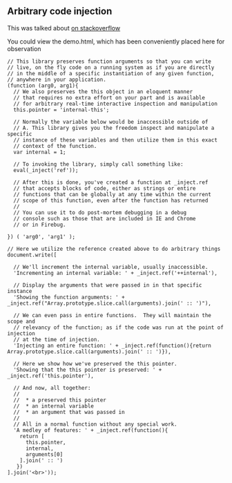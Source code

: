 ## Arbitrary code injection

This was talked about [on stackoverflow](http://stackoverflow.com/questions/6713538/ruby-style-blocks-in-javascript)

You could view the demo.html, which has been conveniently placed here for observation

    // This library preserves function arguments so that you can write
    // live, on the fly code on a running system as if you are directly 
    // in the middle of a specific instantiation of any given function, 
    // anywhere in your application.
    (function (arg0, arg1){
      // We also preserves the this object in an eloquent manner
      // that requires no extra effort on your part and is available
      // for arbitrary real-time interactive inspection and manipulation
      this.pointer = 'internal-this';

      // Normally the variable below would be inaccessible outside of
      // A. This library gives you the freedom inspect and manipulate a specific 
      // instance of these variables and then utilize them in this exact
      // context of the function.
      var internal = 1;

      // To invoking the library, simply call something like:
      eval(_inject('ref'));

      // After this is done, you've created a function at _inject.ref 
      // that accepts blocks of code, either as strings or entire 
      // functions that can be globally at any time within the current 
      // scope of this function, even after the function has returned
      //
      // You can use it to do post-mortem debugging in a debug
      // console such as those that are included in IE and Chrome
      // or in Firebug.

    }) ( 'arg0', 'arg1' );

    // Here we utilize the reference created above to do arbitrary things 
    document.write([

      // We'll increment the internal variable, usually inaccessible.
      'Incrementing an internal variable: ' + _inject.ref('++internal'),

      // Display the arguments that were passed in in that specific instance
      'Showing the function arguments: ' + _inject.ref("Array.prototype.slice.call(arguments).join(' :: ')"),

      // We can even pass in entire functions.  They will maintain the scope and
      // relevancy of the function; as if the code was run at the point of injection
      // at the time of injection.
      'Injecting an entire function: ' + _inject.ref(function(){return Array.prototype.slice.call(arguments).join(' :: ')}),

      // Here we show how we've preserved the this pointer.
      'Showing that the this pointer is preserved: ' + _inject.ref('this.pointer'),

      // And now, all together: 
      //
      //  * a preserved this pointer 
      //  * an internal variable
      //  * an argument that was passed in
      // 
      // All in a normal function without any special work.
      'A medley of features: ' + _inject.ref(function(){ 
        return [
          this.pointer, 
          internal, 
          arguments[0]
        ].join(' :: ') 
       })
    ].join('<br>'));

